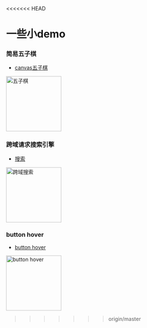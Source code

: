 <<<<<<< HEAD
# 一些小demo

### 简易五子棋
- [canvas五子棋](https://mrmengj.github.io/some-demo/five-in-a-row)

<a href="https://mrmengj.github.io/some-demo/five-in-a-row/index.html"><img width="150" height="150" alt="五子棋" title="五子棋" src="https://ss3.bdstatic.com/70cFv8Sh_Q1YnxGkpoWK1HF6hhy/it/u=2990509619,2073465902&fm=23&gp=0.jpg" /></a>

### 跨域请求搜索引擎
- [搜索](https://mrmengj.github.io/some-demo/jsonp-search)

<a href="https://mrmengj.github.io/some-demo/jsonp-search/index.html"><img width="150" alt="跨域搜索" title="搜索引擎" src="https://ooo.0o0.ooo/2017/06/01/592fad0d060bd.png" /></a>

### button hover
- [button hover](https://mrmengj.github.io/some-demo/buuton20%hover)

<a href="https://mrmengj.github.io/some-demo/button hover/index.html"><img width="150" alt="button hover" title="button-hover" src="https://ooo.0o0.ooo/2017/06/01/592fae2066f8a.png" /></a>
>>>>>>> origin/master
